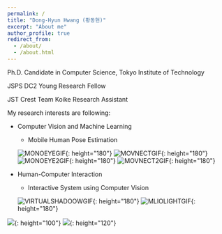 ```yaml
---
permalink: /
title: "Dong-Hyun Hwang (황동현)"
excerpt: "About me"
author_profile: true
redirect_from: 
  - /about/
  - /about.html
---
```


Ph.D. Candidate in Computer Science, Tokyo Institute of Technology

JSPS DC2 Young Research Fellow

JST Crest Team Koike Research Assistant

My research interests are following:
- Computer Vision and Machine Learning
  - Mobile Human Pose Estimation

  ![MONOEYEGIF](http://hwangdonghyun.github.io/images/gifs/monoeye.gif){: height="180"}
  ![MOVNECTGIF](http://hwangdonghyun.github.io/images/gifs/movnect.gif){: height="180"}
  ![MONOEYE2GIF](http://hwangdonghyun.github.io/images/gifs/ahs.gif){: height="180"}
  ![MOVNECT2GIF](http://hwangdonghyun.github.io/images/gifs/movnect2.gif){: height="180"}

- Human-Computer Interaction
  - Interactive System using Computer Vision
  
  ![VIRTUALSHADOOWGIF](http://hwangdonghyun.github.io/images/gifs/golf.gif){: height="180"}
  ![MLIOLIGHTGIF](http://hwangdonghyun.github.io/images/gifs/mlio.gif){: height="180"}


![](http://hwangdonghyun.github.io/images/logos/tokyotechlogo.png){: height="100"}
![](http://hwangdonghyun.github.io/images/logos/jspslogo.png){: height="120"}


